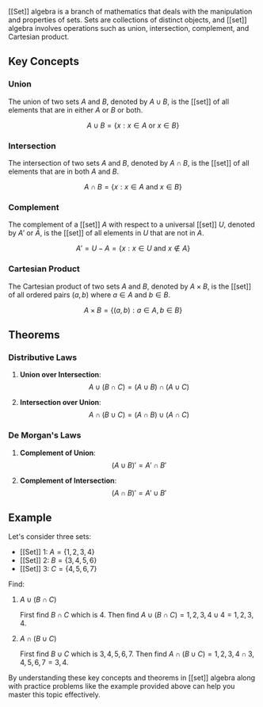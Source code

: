 [[Set]] algebra is a branch of mathematics that deals with the manipulation and properties of sets. Sets are collections of distinct objects, and [[set]] algebra involves operations such as union, intersection, complement, and Cartesian product.

## Key Concepts

### Union

The union of two sets $A$ and $B$, denoted by $A \cup B$, is the [[set]] of all elements that are in either $A$ or $B$ or both.

$$ A \cup B = \{ x : x \in A \text{ or } x \in B \} $$

### Intersection

The intersection of two sets $A$ and $B$, denoted by $A \cap B$, is the [[set]] of all elements that are in both $A$ and $B$.

$$ A \cap B = \{ x : x \in A \text{ and } x \in B \} $$

### Complement

The complement of a [[set]] $A$ with respect to a universal [[set]] $U$, denoted by $A'$ or $\bar{A}$, is the [[set]] of all elements in $U$ that are not in $A$.

$$ A' = U - A = \{ x : x \in U \text{ and } x\not\in A\} $$

### Cartesian Product

The Cartesian product of two sets $A$ and $B$, denoted by $A\times B$, is the [[set]] of all ordered pairs $(a,b)$ where $a\in A$ and $b\in B$.

$$ A\times B = \{(a,b) : a\in A, b\in B\} $$

## Theorems

### Distributive Laws
1. **Union over Intersection**: 
   $$ A\cup(B\cap C) = (A\cup B)\cap(A\cup C) $$

2. **Intersection over Union**:
   $$ A\cap(B\cup C) = (A\cap B)\cup(A\cap C) $$

### De Morgan's Laws
1. **Complement of Union**:
   $$ (A\cup B)' = A'\cap B' $$

2. **Complement of Intersection**:
   $$ (A\cap B)' = A'\cup B' $$

## Example
Let's consider three sets: 
- [[Set]] 1: $A=\{1,2,3,4\}$ 
- [[Set]] 2: $B=\{3,4,5,6\}$ 
- [[Set]] 3: $C=\{4,5,6,7\}$ 

Find:
1. $A∪(B∩C)$
   
   First find $B∩C$ which is ${4}$. Then find $A∪(B∩C)= {1,2,3,4} ∪ {4}= {1,2,3,4}$.

2. $A∩(B∪C)$
   
   First find $B∪C$ which is ${3 ,4 ,5 ,6 ,7}$. Then find $A∩(B∪C)= {1 ,2 ,3 ,4} ∩ {3 ,4 ,5 ,6 ,7}= {3 ,4}$.

By understanding these key concepts and theorems in [[set]] algebra along with practice problems like the example provided above can help you master this topic effectively.